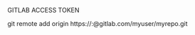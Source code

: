 GITLAB ACCESS TOKEN

git remote add origin https://<access-token-name>:<access-token>@gitlab.com/myuser/myrepo.git
